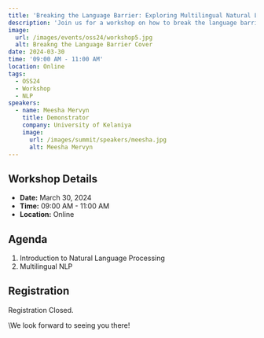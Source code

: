 ```yaml
---
title: 'Breaking the Language Barrier: Exploring Multilingual Natural Language Processing.'
description: 'Join us for a workshop on how to break the language barrier with Multilingual Natural Language Processing.'
image:
  url: /images/events/oss24/workshop5.jpg
  alt: Breakng the Language Barrier Cover
date: 2024-03-30
time: '09:00 AM - 11:00 AM'
location: Online
tags:
  - OSS24
  - Workshop
  - NLP
speakers:
  - name: Meesha Mervyn
    title: Demonstrator
    company: University of Kelaniya
    image:
      url: /images/summit/speakers/meesha.jpg
      alt: Meesha Mervyn
---
```


## Workshop Details

- **Date:** March 30, 2024
- **Time:** 09:00 AM - 11:00 AM
- **Location:** Online

## Agenda

1. Introduction to Natural Language Processing
2. Multilingual NLP


## Registration

Registration Closed.

\We look forward to seeing you there! 